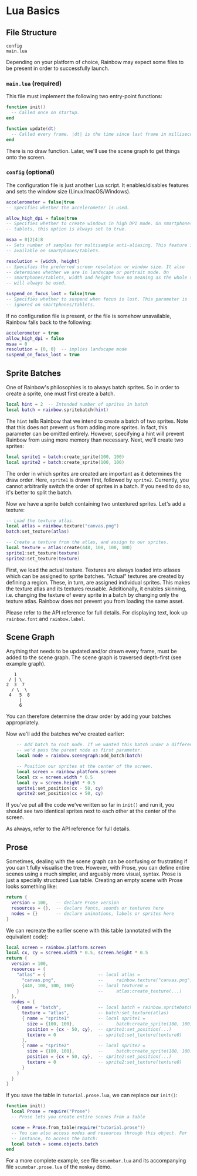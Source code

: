 # Lua Basics

## File Structure

	config
	main.lua

Depending on your platform of choice, Rainbow may expect some files to be
present in order to successfully launch.

### `main.lua` (required)

This file must implement the following two entry-point functions:

```lua
function init()
  -- Called once on startup.
end

function update(dt)
  -- Called every frame. |dt| is the time since last frame in milliseconds.
end
```

There is no draw function. Later, we'll use the scene graph to get things onto
the screen.

### `config` (optional)

The configuration file is just another Lua script. It enables/disables features
and sets the window size (Linux/macOS/Windows).

```lua
accelerometer = false|true
-- Specifies whether the accelerometer is used.

allow_high_dpi = false|true
-- Specifies whether to create windows in high DPI mode. On smartphones and
-- tablets, this option is always set to true.

msaa = 0|2|4|8
-- Sets number of samples for multisample anti-aliasing. This feature is not
-- available on smartphones/tablets.

resolution = {width, height}
-- Specifies the preferred screen resolution or window size. It also
-- determines whether we are in landscape or portrait mode. On
-- smartphones/tablets, width and height have no meaning as the whole screen
-- will always be used.

suspend_on_focus_lost = false|true
-- Specifies whether to suspend when focus is lost. This parameter is
-- ignored on smartphones/tablets.
```

If no configuration file is present, or the file is somehow unavailable, Rainbow
falls back to the following:

```lua
accelerometer = true
allow_high_dpi = false
msaa = 0
resolution = {0, 0}  -- implies landscape mode
suspend_on_focus_lost = true
```

## Sprite Batches

One of Rainbow's philosophies is to always batch sprites. So in order to create
a sprite, one must first create a batch.

```lua
local hint = 2  -- Intended number of sprites in batch
local batch = rainbow.spritebatch(hint)
```

The `hint` tells Rainbow that we intend to create a batch of two sprites. Note
that this does not prevent us from adding more sprites. In fact, this parameter
can be omitted entirely. However, specifying a hint will prevent Rainbow from
using more memory than necessary. Next, we'll create two sprites:

```lua
local sprite1 = batch:create_sprite(100, 100)
local sprite2 = batch:create_sprite(100, 100)
```

The order in which sprites are created are important as it determines the draw
order. Here, `sprite1` is drawn first, followed by `sprite2`. Currently, you
cannot arbitrarily switch the order of sprites in a batch. If you need to do so,
it's better to split the batch.

Now we have a sprite batch containing two untextured sprites. Let's add a
texture:

```lua
-- Load the texture atlas.
local atlas = rainbow.texture("canvas.png")
batch:set_texture(atlas)

-- Create a texture from the atlas, and assign to our sprites.
local texture = atlas:create(448, 108, 100, 100)
sprite1:set_texture(texture)
sprite2:set_texture(texture)
```

First, we load the actual texture. Textures are always loaded into atlases which
can be assigned to sprite batches. "Actual" textures are created by defining a
region. These, in turn, are assigned individual sprites. This makes the texture
atlas and its textures reusable. Additionally, it enables skinning, i.e.
changing the texture of every sprite in a batch by changing only the texture
atlas. Rainbow does not prevent you from loading the same asset.

Please refer to the API reference for full details. For displaying text, look up
`rainbow.font` and `rainbow.label`.

## Scene Graph

Anything that needs to be updated and/or drawn every frame, must be added to
the scene graph. The scene graph is traversed depth-first (see example graph).

	   1
	 / | \
	2  3  7
	  / \  \
	 4   5  8
	     |
	     6

You can therefore determine the draw order by adding your batches appropriately.

Now we'll add the batches we've created earlier:

```lua
	-- Add batch to root node. If we wanted this batch under a different node,
	-- we'd pass the parent node as first parameter.
	local node = rainbow.scenegraph:add_batch(batch)

	-- Position our sprites at the center of the screen.
	local screen = rainbow.platform.screen
	local cx = screen.width * 0.5
	local cy = screen.height * 0.5
	sprite1:set_position(cx - 50, cy)
	sprite2:set_position(cx + 50, cy)
```

If you've put all the code we've written so far in `init()` and run it, you
should see two identical sprites next to each other at the center of the screen.

As always, refer to the API reference for full details.

## Prose

Sometimes, dealing with the scene graph can be confusing or frustrating if you
can't fully visualise the tree. However, with Prose, you can define entire
scenes using a much simpler, and arguably more visual, syntax. Prose is just a
specially structured Lua table. Creating an empty scene with Prose looks
something like:

```lua
return {
  version = 100,   -- declare Prose version
  resources = {},  -- declare fonts, sounds or textures here
  nodes = {}       -- declare animations, labels or sprites here
}
```

We can recreate the earlier scene with this table (annotated with the equivalent
code):

```lua
local screen = rainbow.platform.screen
local cx, cy = screen.width * 0.5, screen.height * 0.5
return {
  version = 100,
  resources = {
    "atlas" = {                    -- local atlas =
      "canvas.png",                --     rainbow.texture("canvas.png")
      {448, 108, 100, 100}         -- local texture0 =
    }                              --     atlas:create_texture(...)
  },
  nodes = {
    { name = "batch",              -- local batch = rainbow.spritebatch(2)
      texture = "atlas",           -- batch:set_texture(atlas)
      { name = "sprite1"           -- local sprite1 =
        size = {100, 100},         --     batch:create_sprite(100, 100)
        position = {cx - 50, cy},  -- sprite1:set_position(...)
        texture = 0                -- sprite1:set_texture(texture0)
      },
      { name = "sprite2"           -- local sprite2 =
        size = {100, 100},         --     batch:create_sprite(100, 100)
        position = {cx + 50, cy},  -- sprite2:set_position(...)
        texture = 0                -- sprite2:set_texture(texture0)
      }
    }
  }
}
```

If you save the table in `tutorial.prose.lua`, we can replace our `init()`:

```lua
function init()
  local Prose = require("Prose")
  -- Prose lets you create entire scenes from a table

  scene = Prose.from_table(require("tutorial.prose"))
  -- You can also access nodes and resources through this object. For
  -- instance, to access the batch:
  local batch = scene.objects.batch
end
```

For a more complete example, see file `scummbar.lua` and its accompanying file
`scummbar.prose.lua` of the `monkey` demo.
